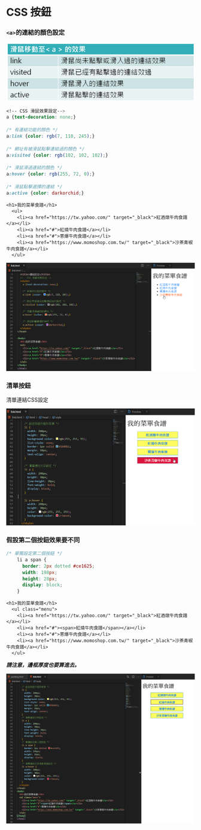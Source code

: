 # CSS 按鈕

### `<a>`的連結的顏色設定

![](.gitbook/assets/image%20%2812%29.png)

```css
<!-- CSS 滑鼠效果設定-->
a {text-decoration: none;}

/* 有連結功能的顏色 */
a:link {color: rgb(7, 118, 245);}

/* 網址有被滑鼠點擊連結過的顏色 */
a:visited {color: rgb(102, 102, 102);}

/* 滑鼠滑過連結的顏色 */
a:hover {color: rgb(255, 72, 0);}

/* 滑鼠點擊選擇的連結 */
a:active {color: darkorchid;}
```

```markup
<h1>我的菜單食譜</h1>
  <ul>
    <li><a href="https://tw.yahoo.com/" target="_black">紅酒燉牛肉食譜</a></li>
    <li><a href="#">紅燒牛肉食譜</a></li>
    <li><a href="#">蔥爆牛肉食譜</a></li>
    <li><a href="https://www.momoshop.com.tw/" target="_black">沙茶青椒牛肉食譜</a></li>
  </ul>
```

![](.gitbook/assets/image%20%2814%29.png)

### 清單按鈕

清單連結CSS設定

![](.gitbook/assets/image%20%2825%29.png)

### 假設第二個按鈕效果要不同

```css
/* 單獨設定第二個按鈕 */
    li a span {
      border: 2px dotted #ce1625;
      width: 198px;
      height: 28px;
      display: block;
    }
```

```markup
<h1>我的菜單食譜</h1>
  <ul class="menu">
    <li><a href="https://tw.yahoo.com/" target="_black">紅酒燉牛肉食譜</a></li>
    <li><a href="#"><span>紅燒牛肉食譜</span></a></li>
    <li><a href="#">蔥爆牛肉食譜</a></li>
    <li><a href="https://www.momoshop.com.tw/" target="_black">沙茶青椒牛肉食譜</a></li>
  </ul>
```

_**請注意，邊框厚度也要算進去。**_

![](.gitbook/assets/image%20%2822%29.png)

